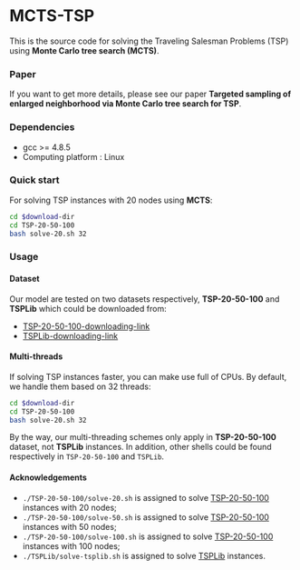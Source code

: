 # MCTS-TSP
This is the source code for solving the Traveling Salesman Problems (TSP) using **Monte Carlo tree search (MCTS)**.

### Paper
If you want to get more details, please see our paper **Targeted sampling of enlarged neighborhood via Monte Carlo tree search for TSP**. 

### Dependencies

* gcc >= 4.8.5
* Computing platform : Linux

### Quick start

For solving TSP instances with 20 nodes using **MCTS**:

```bash
cd $download-dir
cd TSP-20-50-100
bash solve-20.sh 32
```

### Usage

#### Dataset

Our model are tested on two datasets respectively, **TSP-20-50-100** and **TSPLib** which could be downloaded from:

* [TSP-20-50-100-downloading-link](https://drive.google.com/file/d/1-5W-S5e7CKsJ9uY9uVXIyxgbcZZNYBrp/view)
* [TSPLib-downloading-link](https://wwwproxy.iwr.uni-heidelberg.de/groups/comopt/software/TSPLIB95)

#### Multi-threads

If solving TSP instances faster, you can make use full of CPUs. By default, we handle them based on 32 threads:

```bash
cd $download-dir
cd TSP-20-50-100
bash solve-20.sh 32
```

By the way, our multi-threading schemes only apply in **TSP-20-50-100** dataset, not **TSPLib** instances. In addition, other shells could be found respectively in `TSP-20-50-100` and `TSPLib`. 

#### Acknowledgements

* `./TSP-20-50-100/solve-20.sh` is assigned to solve [TSP-20-50-100](https://drive.google.com/file/d/1-5W-S5e7CKsJ9uY9uVXIyxgbcZZNYBrp/view) instances with 20 nodes;
* `./TSP-20-50-100/solve-50.sh` is assigned to solve [TSP-20-50-100](https://drive.google.com/file/d/1-5W-S5e7CKsJ9uY9uVXIyxgbcZZNYBrp/view) instances with 50 nodes;
* `./TSP-20-50-100/solve-100.sh` is assigned to solve [TSP-20-50-100](https://drive.google.com/file/d/1-5W-S5e7CKsJ9uY9uVXIyxgbcZZNYBrp/view) instances with 100 nodes;
* `./TSPLib/solve-tsplib.sh` is assigned to solve [TSPLib](https://wwwproxy.iwr.uni-heidelberg.de/groups/comopt/software/TSPLIB95) instances.
